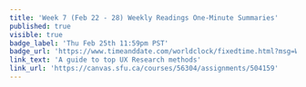 ```yaml
---
title: 'Week 7 (Feb 22 - 28) Weekly Readings One-Minute Summaries'
published: true
visible: true
badge_label: 'Thu Feb 25th 11:59pm PST'
badge_url: 'https://www.timeanddate.com/worldclock/fixedtime.html?msg=Week+2+%28Sep+12+-+18%29+Weekly+Readings+One-Minute+Summaries+Due+Date&iso=20210225T2359&p1=256'
link_text: 'A guide to top UX Research methods'
link_url: 'https://canvas.sfu.ca/courses/56304/assignments/504159'
---
```

